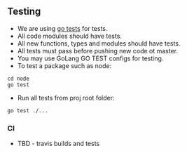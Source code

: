 ## Testing

- We are using [go tests](https://golang.org/pkg/testing/) for tests.
- All code modules should have tests.
- All new functions, types and modules should have tests.
- All tests must pass before pushing new code ot master.
- You may use GoLang GO TEST configs for testing.
- To test a package such as node:

```
cd node
go test
```

- Run all tests from proj root folder:
```
go test ./...
```
### CI
- TBD - travis builds and tests

